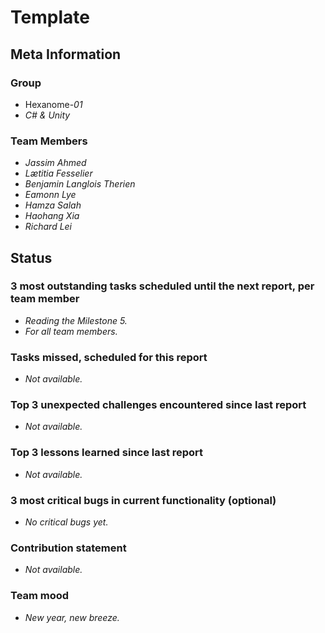 # Template

## Meta Information

### Group

 * Hexanome-*01*
 * *C# & Unity*

### Team Members

 * *Jassim Ahmed*
 * *Lætitia Fesselier*
 * *Benjamin Langlois Therien*
 * *Eamonn Lye*
 * *Hamza Salah*
 * *Haohang Xia*
 * *Richard Lei*

## Status

### 3 most outstanding tasks scheduled until the next report, per team member

* *Reading the Milestone 5.*
* *For all team members.*

### Tasks missed, scheduled for this report

* *Not available.*

### Top 3 unexpected challenges encountered since last report

* *Not available.*


### Top 3 lessons learned since last report

* *Not available.*

### 3 most critical bugs in current functionality (optional)

 * *No critical bugs yet.*

### Contribution statement

* *Not available.*

### Team mood

 * *New year, new breeze.*
